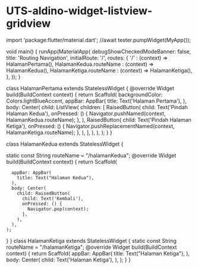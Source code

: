 # UTS-aldino-widget-listview-gridview
import 'package:flutter/material.dart';
//await tester.pumpWidget(MyApp());

void main() {
  runApp(MaterialApp(
    debugShowCheckedModeBanner: false,
    title: 'Routing Navigation',
    initialRoute: '/',
    routes: {
      '/' : (context) => HalamanPertama(),
      HalamanKedua.routeName : (context) => HalamanKedua(),
      HalamanKetiga.routeName : (context) => HalamanKetiga(),
    },
  ));
}

class HalamanPertama extends StatelessWidget {
  @override
  Widget build(BuildContext context) {
    return Scaffold(
     backgroundColor: Colors.lightBlueAccent,
      appBar: AppBar(
        title: Text('Halaman Pertama'),
      ),
      body: Center(
        child: ListView(
          children: <Widget>[
            RaisedButton(
              child: Text('Pindah Halaman Kedua'),
              onPressed: () {
                Navigator.pushNamed(context, HalamanKedua.routeName);
              },
            ),
            RaisedButton(
              child: Text('Pindah Halaman Ketiga'),
              onPressed: () {
                Navigator.pushReplacementNamed(context, HalamanKetiga.routeName);
              },
            ),
          ],
        ),
      ),
    );
  }
}

class HalamanKedua extends StatelessWidget {


static const String routeName = "/halamanKedua";
  @override
  Widget build(BuildContext context) {
    return Scaffold(
      
      appBar: AppBar(
        title: Text("Halaman Kedua"),
      ),
      body: Center(
        child: RaisedButton(
          child: Text('Kembali'),
          onPressed: () {
            Navigator.pop(context);
          },
        ),
      ),
    );
  }
}
class HalamanKetiga extends StatelessWidget {
  static const String routeName = "/halamanKetiga";
  @override
  Widget build(BuildContext context) {
    return Scaffold(
      appBar: AppBar(
        title: Text("Halaman Ketiga"),
      ),
      body: Center(
        child: Text('Halaman Ketiga'),
      ),
    );
  }
}
